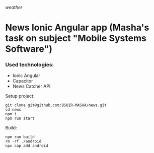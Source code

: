 *weather*
# News Ionic Angular app (Masha's task on subject "Mobile Systems Software")

### Used technologies:
- Ionic Angular
- Capacitor
- News Catcher API

Setup project:
```shell
git clone git@github.com:BSUIR-MASHA/news.git
cd news
npm i
npm run start
```

Build:
```shell
npm run build
rm -rf ./android
npx cap add android
```
